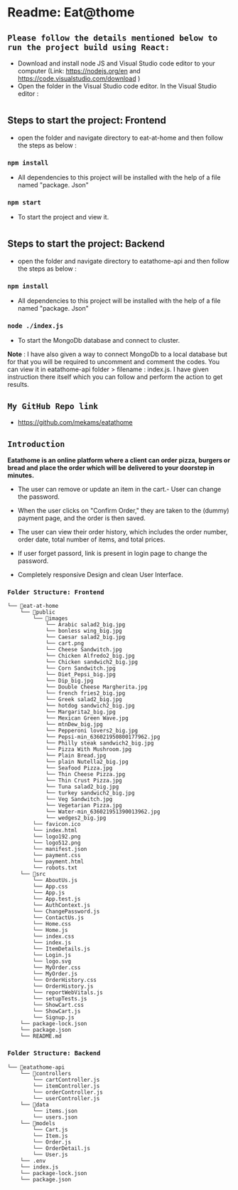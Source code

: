 # <h1>Readme: Eat@thome</h1>

## `Please follow the details mentioned below to run the project build using React:`
- Download and install node JS and Visual Studio code editor to your computer  (Link: https://nodejs.org/en  and https://code.visualstudio.com/download )
- Open the folder in the Visual Studio code editor. In the Visual Studio editor :


# <h2>Steps to start the project: Frontend </h2>
- open the folder and navigate directory to eat-at-home and then follow the steps as below :

### `npm install` 
- All dependencies to this project will be installed with the help of a file named "package. Json"

### `npm start`
- To start the project and view it.

# <h2>Steps to start the project: Backend </h2>
- open the folder and navigate directory to eatathome-api and then follow the steps as below :

### `npm install` 
- All dependencies to this project will be installed with the help of a file named "package. Json"

### `node ./index.js`
- To start the MongoDb database and connect to cluster.

**Note** : I have also given a way to connect MongoDb to a local database but for that you will be required to uncomment and comment the codes.
You can view it in eatathome-api folder > filename : index.js.
I have given instruction there itself which you can follow and perform the action to get results.

## `My GitHub Repo link`
*  https://github.com/mekams/eatathome 



## `Introduction`
**Eatathome is an online platform where a client can order pizza, burgers or bread and place the order which will be delivered to your doorstep in minutes.**

- The user can remove or update an item in the cart.- User can change the password.

- When the user clicks on "Confirm Order," they are taken to the (dummy) payment page, and the order is then saved.

- The user can view their order history, which includes the order number, order date, total number of items, and total prices.

- If user forget passord, link is present in login page to change the password.

- Completely responsive Design and clean User Interface.

### `Folder Structure: Frontend`
```
└── 📁eat-at-home
    └── 📁public
        └── 📁images
            └── Arabic salad2_big.jpg
            └── bonless wing_big.jpg
            └── Caesar salad2_big.jpg
            └── cart.png
            └── Cheese Sandwitch.jpg
            └── Chicken Alfredo2_big.jpg
            └── Chicken sandwich2_big.jpg
            └── Corn Sandwitch.jpg
            └── Diet_Pepsi_big.jpg
            └── Dip_big.jpg
            └── Double Cheese Margherita.jpg
            └── french fries2_big.jpg
            └── Greek salad2_big.jpg
            └── hotdog sandwich2_big.jpg
            └── Margarita2_big.jpg
            └── Mexican Green Wave.jpg
            └── mtnDew_big.jpg
            └── Pepperoni lovers2_big.jpg
            └── Pepsi-min_636021950800177962.jpg
            └── Philly steak sandwich2_big.jpg
            └── Pizza With Mushroom.jpg
            └── Plain Bread.jpg
            └── plain Nutella2_big.jpg
            └── Seafood Pizza.jpg
            └── Thin Cheese Pizza.jpg
            └── Thin Crust Pizza.jpg
            └── Tuna salad2_big.jpg
            └── turkey sandwich2_big.jpg
            └── Veg Sandwitch.jpg
            └── Vegetarian Pizza.jpg
            └── Water-min_636021951390013962.jpg
            └── wedges2_big.jpg
        └── favicon.ico
        └── index.html
        └── logo192.png
        └── logo512.png
        └── manifest.json
        └── payment.css
        └── payment.html
        └── robots.txt
    └── 📁src
        └── AboutUs.js
        └── App.css
        └── App.js
        └── App.test.js
        └── AuthContext.js
        └── ChangePassword.js
        └── ContactUs.js
        └── Home.css
        └── Home.js
        └── index.css
        └── index.js
        └── ItemDetails.js
        └── Login.js
        └── logo.svg
        └── MyOrder.css
        └── MyOrder.js
        └── OrderHistory.css
        └── OrderHistory.js
        └── reportWebVitals.js
        └── setupTests.js
        └── ShowCart.css
        └── ShowCart.js
        └── Signup.js
    └── package-lock.json
    └── package.json
    └── README.md
```
### `Folder Structure: Backend`
```
└── 📁eatathome-api
    └── 📁controllers
        └── cartController.js
        └── itemController.js
        └── orderController.js
        └── userController.js
    └── 📁data
        └── items.json
        └── users.json
    └── 📁models
        └── Cart.js
        └── Item.js
        └── Order.js
        └── OrderDetail.js
        └── User.js
    └── .env
    └── index.js
    └── package-lock.json
    └── package.json
```